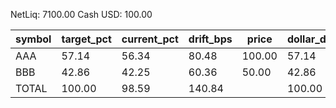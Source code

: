 NetLiq: 7100.00
Cash USD: 100.00

| symbol | target_pct | current_pct | drift_bps | price | dollar_delta | share_delta | side | est_notional | reason |
| --- | --- | --- | --- | --- | --- | --- | --- | --- | --- |
| AAA | 57.14 | 56.34 | 80.48 | 100.00 | 57.14 | 0.5714 | BUY | 57.14 |  |
| BBB | 42.86 | 42.25 | 60.36 | 50.00 | 42.86 | 0.8572 | BUY | 42.86 |  |
| TOTAL | 100.00 | 98.59 | 140.84 |  | 100.00 |  |  | 100.00 |  |

